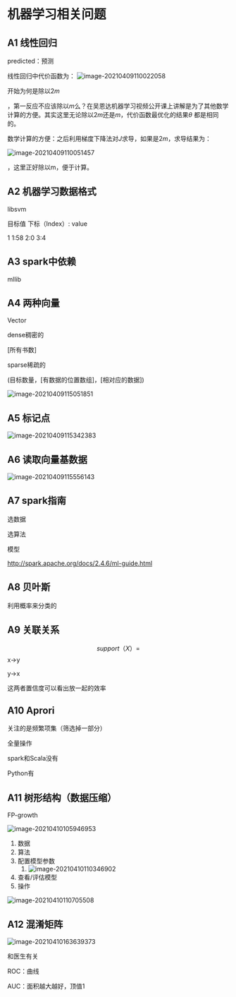 # 机器学习相关问题

## A1 线性回归

predicted：预测

线性回归中代价函数为： 
 ![image-20210409110022058](C:%5CUsers%5CLenovo%5CAppData%5CRoaming%5CTypora%5Ctypora-user-images%5Cimage-20210409110022058.png)

开始为何是除以2*m*

，第一反应不应该除以*m*么？在吴恩达机器学习视频公开课上讲解是为了其他数学计算的方便。其实这里无论除以2*m*还是*m*，代价函数最优化的结果*θ* 都是相同的。

数学计算的方便：之后利用梯度下降法对*J*求导，如果是2*m*，求导结果为：

![image-20210409110051457](C:%5CUsers%5CLenovo%5CAppData%5CRoaming%5CTypora%5Ctypora-user-images%5Cimage-20210409110051457.png)

，这里正好除以m，便于计算。

## A2 机器学习数据格式

libsvm

目标值 下标（Index）: value

1 1:58 2:0 3:4

## A3 spark中依赖

mllib

## A4 两种向量

Vector

dense稠密的

[所有书数]

sparse稀疏的

(目标数量，[有数据的位置数组]，[相对应的数据])

![image-20210409115051851](%E6%9C%BA%E5%99%A8%E5%AD%A6%E4%B9%A0%E7%9B%B8%E5%85%B3%E9%97%AE%E9%A2%98.assets/image-20210409115051851.png)

## A5 标记点

![image-20210409115342383](%E6%9C%BA%E5%99%A8%E5%AD%A6%E4%B9%A0%E7%9B%B8%E5%85%B3%E9%97%AE%E9%A2%98.assets/image-20210409115342383.png)

## A6 读取向量基数据

![image-20210409115556143](%E6%9C%BA%E5%99%A8%E5%AD%A6%E4%B9%A0%E7%9B%B8%E5%85%B3%E9%97%AE%E9%A2%98.assets/image-20210409115556143.png)

## A7 spark指南

选数据

选算法

模型

http://spark.apache.org/docs/2.4.6/ml-guide.html

## A8 贝叶斯

利用概率来分类的

## A9 关联关系

 
$$
support（X）=
$$
x->y

y->x

这两者置信度可以看出放一起的效率

## A10 Aprori

关注的是频繁项集（筛选掉一部分）

全量操作



spark和Scala没有

Python有

## A11 树形结构（数据压缩）

FP-growth

![image-20210410105946953](%E6%9C%BA%E5%99%A8%E5%AD%A6%E4%B9%A0%E7%9B%B8%E5%85%B3%E9%97%AE%E9%A2%98.assets/image-20210410105946953.png)

1. 数据
2. 算法
3. 配置模型参数
   1. ![image-20210410110346902](%E6%9C%BA%E5%99%A8%E5%AD%A6%E4%B9%A0%E7%9B%B8%E5%85%B3%E9%97%AE%E9%A2%98.assets/image-20210410110346902.png)
4. 查看/评估模型
5. 操作

![image-20210410110705508](%E6%9C%BA%E5%99%A8%E5%AD%A6%E4%B9%A0%E7%9B%B8%E5%85%B3%E9%97%AE%E9%A2%98.assets/image-20210410110705508.png)

## A12 混淆矩阵



![image-20210410163639373](%E6%9C%BA%E5%99%A8%E5%AD%A6%E4%B9%A0%E7%9B%B8%E5%85%B3%E9%97%AE%E9%A2%98.assets/image-20210410163639373.png)

和医生有关

ROC：曲线

AUC：面积越大越好，顶值1